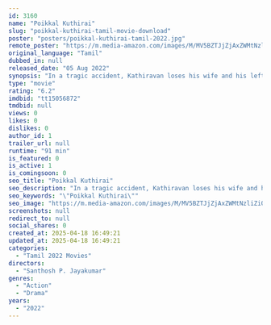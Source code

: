 ```yaml
---
id: 3160
name: "Poikkal Kuthirai"
slug: "poikkal-kuthirai-tamil-movie-download"
poster: "posters/poikkal-kuthirai-tamil-2022.jpg"
remote_poster: "https://m.media-amazon.com/images/M/MV5BZTJjZjAxZWMtNzliZi00ZDBmLTg4ZTgtY2ZjOWVhM2VmM2YxXkEyXkFqcGc@._V1_SX300.jpg"
original_language: "Tamil"
dubbed_in: null
released_date: "05 Aug 2022"
synopsis: "In a tragic accident, Kathiravan loses his wife and his left leg. A few years later he decides to get a prosthetic leg with the compensation amount. Kathiravan's life gets more complicated when his daughter Magizh gets hospitalized."
type: "movie"
rating: "6.2"
imdbid: "tt15056872"
tmdbid: null
views: 0
likes: 0
dislikes: 0
author_id: 1
trailer_url: null
runtime: "91 min"
is_featured: 0
is_active: 1
is_comingsoon: 0
seo_title: "Poikkal Kuthirai"
seo_description: "In a tragic accident, Kathiravan loses his wife and his left leg. A few years later he decides to get a prosthetic leg with the compensation amount. Kathiravan's life gets more complicated when his daughter Magizh gets hospitalized."
seo_keywords: "\"Poikkal Kuthirai\""
seo_image: "https://m.media-amazon.com/images/M/MV5BZTJjZjAxZWMtNzliZi00ZDBmLTg4ZTgtY2ZjOWVhM2VmM2YxXkEyXkFqcGc@._V1_SX300.jpg"
screenshots: null
redirect_to: null
social_shares: 0
created_at: 2025-04-18 16:49:21
updated_at: 2025-04-18 16:49:21
categories:
  - "Tamil 2022 Movies"
directors:
  - "Santhosh P. Jayakumar"
genres:
  - "Action"
  - "Drama"
years:
  - "2022"
---
```

